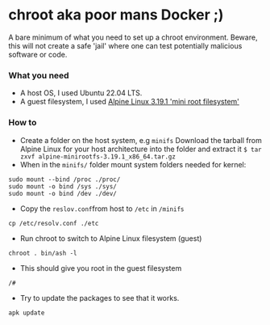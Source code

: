 # chroot aka poor mans Docker ;)
A bare minimum of what you need to set up a chroot environment.
Beware, this will not create a safe 'jail' where one can test potentially 
malicious software or code.

### What you need
* A host OS, I used Ubuntu 22.04 LTS.
* A guest filesystem, I used [Alpine Linux 3.19.1 'mini root filesystem'](https://alpinelinux.org/downloads/)

### How to
* Create a folder on the host system, e.g `minifs`
 Download the tarball from Alpine Linux for your host architecture into the folder and extract it `$ tar zxvf alpine-minirootfs-3.19.1_x86_64.tar.gz`
* When in the `minifs/` folder mount system folders needed for kernel:
```
sudo mount --bind /proc ./proc/
sudo mount -o bind /sys ./sys/
sudo mount -o bind /dev ./dev/
```
* Copy the `reslov.conf`from host to `/etc` in `/minifs`
```
cp /etc/resolv.conf ./etc
```
* Run chroot to switch to Alpine Linux filesystem (guest)
```
chroot . bin/ash -l
```
* This should give you root in the guest filesystem
```
/#
```
* Try to update the packages to see that it works.
```
apk update
```
